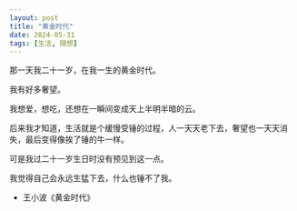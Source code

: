 ```yaml
---
layout: post
title: "黄金时代"
date: 2024-05-31
tags: [生活, 随想]
---
```


那一天我二十一岁，在我一生的黄金时代。

我有好多奢望。

我想爱，想吃，还想在一瞬间变成天上半明半暗的云。

后来我才知道，生活就是个缓慢受锤的过程，人一天天老下去，奢望也一天天消失，最后变得像挨了锤的牛一样。

可是我过二十一岁生日时没有预见到这一点。

我觉得自己会永远生猛下去，什么也锤不了我。

- 王小波《黄金时代》